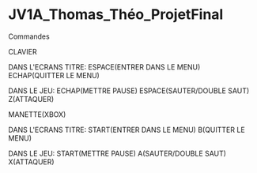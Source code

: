 # JV1A_Thomas_Théo_ProjetFinal

Commandes

CLAVIER

DANS L'ECRANS TITRE:
ESPACE(ENTRER DANS LE MENU)
ECHAP(QUITTER LE MENU)

DANS LE JEU:
ECHAP(METTRE PAUSE)
ESPACE(SAUTER/DOUBLE SAUT)
Z(ATTAQUER)



MANETTE(XBOX)

DANS L'ECRANS TITRE:
START(ENTRER DANS LE MENU)
B(QUITTER LE MENU)

DANS LE JEU:
START(METTRE PAUSE)
A(SAUTER/DOUBLE SAUT)
X(ATTAQUER)
